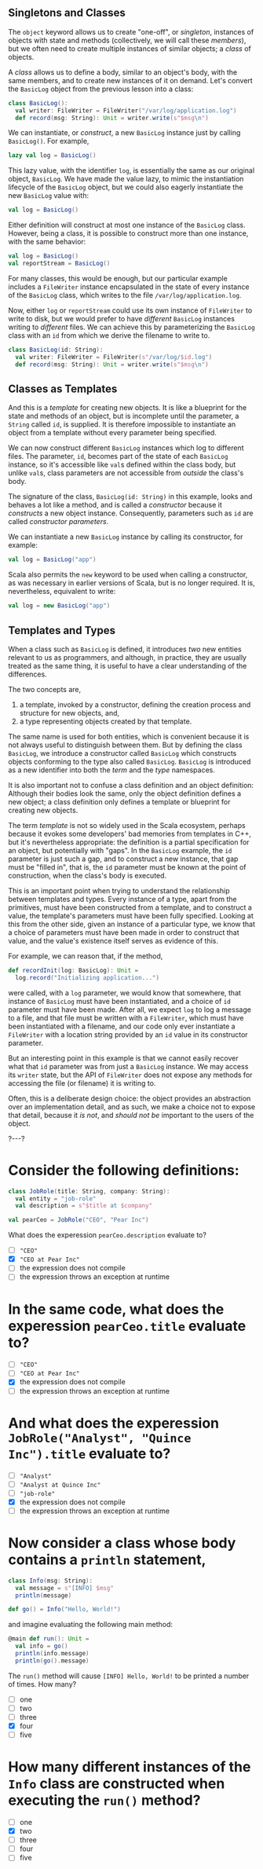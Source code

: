 ## Singletons and Classes

The `object` keyword allows us to create "one-off", or _singleton_, instances of objects with state and methods
(collectively, we will call these _members_), but we often need to create multiple instances of similar objects;
a _class_ of objects.

A _class_ allows us to define a body, similar to an object's body, with the same members, and to create new
instances of it on demand. Let's convert the `BasicLog` object from the previous lesson into a class:

```scala
class BasicLog():
  val writer: FileWriter = FileWriter("/var/log/application.log")
  def record(msg: String): Unit = writer.write(s"$msg\n")
```

We can instantiate, or _construct_, a new `BasicLog` instance just by calling `BasicLog()`. For example,
```scala
lazy val log = BasicLog()
```

This lazy value, with the identifier `log`, is essentially the same as our original object, `BasicLog`. We have
made the value lazy, to mimic the instantiation lifecycle of the `BasicLog` object, but we could also eagerly
instantiate the new `BasicLog` value with:
```scala
val log = BasicLog()
```

Either definition will construct at most one instance of the `BasicLog` class. However, being a class, it is
possible to construct more than one instance, with the same behavior:
```scala
val log = BasicLog()
val reportStream = BasicLog()
```

For many classes, this would be enough, but our particular example includes a `FileWriter` instance encapsulated
in the state of every instance of the `BasicLog` class, which writes to the file `/var/log/application.log`.

Now, either `log` or `reportStream` could use its own instance of `FileWriter` to write to disk, but we would
prefer to have _different_ `BasicLog` instances writing to _different_ files. We can achieve this by
parameterizing the `BasicLog` class with an `id` from which we derive the filename to write to.

```scala
class BasicLog(id: String):
  val writer: FileWriter = FileWriter(s"/var/log/$id.log")
  def record(msg: String): Unit = writer.write(s"$msg\n")
```

## Classes as Templates

And this is a _template_ for creating new objects. It is like a blueprint for the state and methods of an
object, but is incomplete until the parameter, a `String` called `id`, is supplied. It is therefore impossible
to instantiate an object from a template without every parameter being specified.

We can now construct different `BasicLog` instances which log to different files. The parameter, `id`, becomes
part of the state of each `BasicLog` instance, so it's accessible like `val`s defined within the class body, but
unlike `val`s, class parameters are not accessible from _outside_ the class's body.

The signature of the class, `BasicLog(id: String)` in this example, looks and behaves a lot like a method, and
is called a _constructor_ because it _constructs_ a new object instance. Consequently, parameters such as `id`
are called _constructor parameters_.

We can instantiate a new `BasicLog` instance by calling its constructor, for example:
```scala
val log = BasicLog("app")
```

Scala also permits the `new` keyword to be used when calling a constructor, as was necessary in earlier versions
of Scala, but is no longer required. It is, nevertheless, equivalent to write:
```scala
val log = new BasicLog("app")
```

## Templates and Types

When a class such as `BasicLog` is defined, it introduces _two_ new entities relevant to us as programmers, and
although, in practice, they are usually treated as the same thing, it is useful to have a clear understanding of
the differences.

The two concepts are,
1. a template, invoked by a constructor, defining the creation process and structure for new objects, and,
2. a type representing objects created by that template.

The same name is used for both entities, which is convenient because it is not always useful to distinguish
between them. But by defining the class `BasicLog`, we introduce a constructor called `BasicLog` which
constructs objects conforming to the type also called `BasicLog`. `BasicLog` is introduced as a new identifier
into both the _term_ and the _type_ namespaces.

It is also important not to confuse a class definition and an object definition: Although their bodies look
the same, only the object definition defines a new object; a class definition only defines a template or
blueprint for creating new objects.

The term _template_ is not so widely used in the Scala ecosystem, perhaps
because it evokes some developers' bad memories from templates in C++, but it's nevertheless appropriate: the
definition is a partial specification for an object, but potentially with "gaps". In the `BasicLog` example, the
`id` parameter is just such a gap, and to construct a new instance, that gap must be "filled in", that is, the
`id` parameter must be known at the point of construction, when the class's body is executed.

This is an important point when trying to understand the relationship between templates and types. Every
instance of a type, apart from the primitives, must have been constructed from a template, and to construct a
value, the template's parameters must have been fully specified. Looking at this from the other side, given an
instance of a particular type, we know that a choice of parameters must have been made in order to construct that
value, and the value's existence itself serves as evidence of this.

For example, we can reason that, if the method,
```scala
def recordInit(log: BasicLog): Unit =
  log.record("Initializing application...")
```
were called, with a `log` parameter, we would know that somewhere, that instance of `BasicLog` must have been
instantiated, and a choice of `id` parameter must have been made. After all, we expect `log` to log a message to
a file, and that file must be written with a `FileWriter`, which must have been instantiated with a filename,
and our code only ever instantiate a `FileWriter` with a location string provided by an `id` value in its
constructor parameter.

But an interesting point in this example is that we cannot easily recover what that `id` parameter was from just
a `BasicLog` instance. We may access its `writer` state, but the API of `FileWriter` does not expose any methods
for accessing the file (or filename) it is writing to.

Often, this is a deliberate design choice: the object provides an abstraction over an implementation detail, and
as such, we make a choice not to expose that detail, because it _is not_, and _should not be_ important to the
users of the object.

?---?

# Consider the following definitions:

```scala
class JobRole(title: String, company: String):
  val entity = "job-role"
  val description = s"$title at $company"

val pearCeo = JobRole("CEO", "Pear Inc")
```

What does the experession `pearCeo.description` evaluate to?

- [ ] `"CEO"`
- [X] `"CEO at Pear Inc"`
- [ ] the expression does not compile
- [ ] the expression throws an exception at runtime

# In the same code, what does the experession `pearCeo.title` evaluate to?

- [ ] `"CEO"`
- [ ] `"CEO at Pear Inc"`
- [X] the expression does not compile
- [ ] the expression throws an exception at runtime

# And what does the experession `JobRole("Analyst", "Quince Inc").title` evaluate to?

- [ ] `"Analyst"`
- [ ] `"Analyst at Quince Inc"`
- [ ] `"job-role"`
- [X] the expression does not compile
- [ ] the expression throws an exception at runtime

# Now consider a class whose body contains a `println` statement,

```scala
class Info(msg: String):
  val message = s"[INFO] $msg"
  println(message)

def go() = Info("Hello, World!")
```

and imagine evaluating the following main method:

```scala
@main def run(): Unit =
  val info = go()
  println(info.message)
  println(go().message)
```

The `run()` method will cause `[INFO] Hello, World!` to be printed a number of times. How many?

- [ ] one
- [ ] two
- [ ] three
- [X] four
- [ ] five

# How many different instances of the `Info` class are constructed when executing the `run()` method?

- [ ] one
- [X] two
- [ ] three
- [ ] four
- [ ] five
